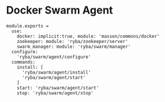 
# Docker Swarm Agent

    module.exports = 
      use:
        docker: implicit:true, module: 'masson/commons/docker'
        zookeeper: module: 'ryba/zookeeper/server'
        swarm_manager: module: 'ryba/swarm/manager'
      configure:
        'ryba/swarm/agent/configure'
      commands:
        install: [
          'ryba/swarm/agent/install'
          'ryba/swarm/agent/start'
        ]
        start: 'ryba/swarm/agent/start'
        stop: 'ryba/swarm/agent/stop'
